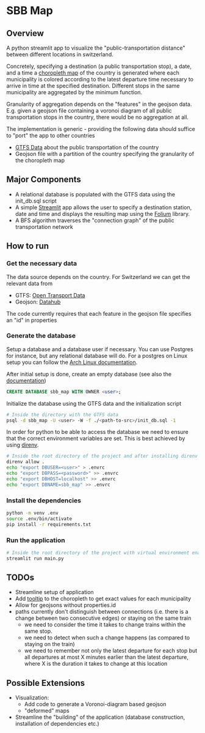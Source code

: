 

# SBB Map

## Overview

A python streamlit app to visualize the "public-transportation distance" between different locations in switzerland.

Concretely, specifying a destination (a public transportation stop), a date, and a time a [choropleth map](https://datavizcatalogue.com/methods/choropleth.html) of the country is generated where each municipality is colored according to the latest departure time necessary to arrive in time at the specified destination.
Different stops in the same municipality are aggregated by the minimum function.

Granularity of aggregation depends on the "features" in the geojson data. E.g. given a geojson file containing a voronoi diagram of all public transportation stops in the country, there would be no aggregation at all.

The implementation is generic - providing the following data should suffice to "port" the app to other countries
- [GTFS Data](https://developers.google.com/transit/gtfs/reference) about the public transportation of the country
- Geojson file with a partition of the country specifying the granularity of the choropleth map


## Major Components

- A relational database is populated with the GTFS data using the init_db.sql script
- A simple [Streamlit](https://streamlit.io/) app allows the user to specify a destination station, date and time and displays the resulting map using the [Folium](https://python-visualization.github.io/folium/latest/) library.
- A BFS algorithm traverses the "connection graph" of the public transportation network



## How to run

### Get the necessary data

The data source depends on the country. For Switzerland we can get the relevant data from
- GTFS: [Open Transport Data](https://opentransportdata.swiss/dataset)
- Geojson: [Datahub](https://datahub.io/cividi/ch-municipalities)

The code currently requires that each feature in the geojson file specifies an "id" in properties

### Generate the database

Setup a database and a database user if necessary. 
You can use Postgres for instance, but any relational database will do. 
For a postgres on Linux setup you can follow the [Arch Linux documentation](https://wiki.archlinux.org/title/PostgreSQL).

After initial setup is done, create an empty database (see also the [documentation](https://www.postgresql.org/docs/current/sql-createdatabase.html))

```sql
CREATE DATABASE sbb_map WITH OWNER <user>;
```

Initialize the database using the GTFS data and the initialization script

```bash
# Inside the directory with the GTFS data
psql -d sbb_map -U <user> -W -f ./<path-to-src>/init_db.sql -1
```

In order for python to be able to access the database we need to ensure that the correct environment variables are set. This is best achieved by using [direnv](https://direnv.net/).

```bash
# Inside the root directory of the project and after installing direnv
direnv allow .
echo "export DBUSER=<user>" > .envrc
echo "export DBPASS=<password>" >> .envrc
echo "export DBHOST=localhost" >> .envrc
echo "export DBNAME=sbb_map" >> .envrc
```

### Install the dependencies

```bash
python -m venv .env
source .env/bin/activate
pip install -r requirements.txt
```

### Run the application

```bash
# Inside the root directory of the project with virtual environment enabled
streamlit run main.py
```


## TODOs

- Streamline setup of application
- Add [tooltip](https://stackoverflow.com/questions/70471888/text-as-tooltip-popup-or-labels-in-folium-choropleth-geojson-polygons) to the choropleth to get exact values for each municipality 
- Allow for geojsons without properties.id
- paths currently don't distinguish between connections (i.e. there is a change between two consecutive edges) or staying on the same train 
  - we need to consider the time it takes to change trains within the same stop.
  - we need to detect when such a change happens (as compared to staying on the train)
  - we need to remember not only the latest departure for each stop but all departures at most X minutes earlier than the latest departure, where X is the duration it takes to change at this location
  

## Possible Extensions

- Visualization:
  - Add code to generate a Voronoi-diagram based geojson
  - "deformed" maps
- Streamline the "building" of the application (database construction, installation of dependencies etc.)